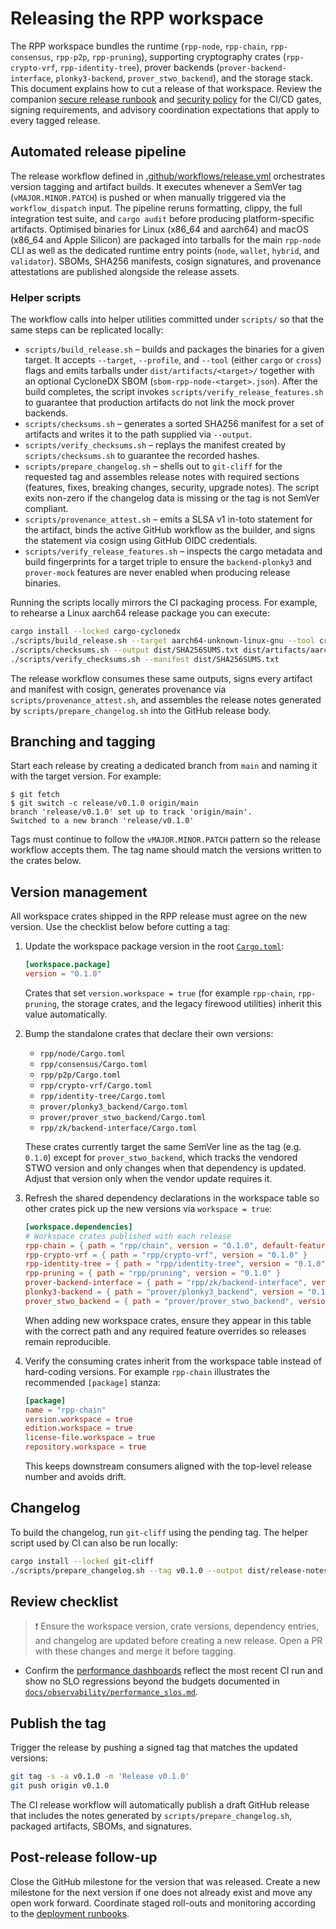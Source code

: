 # Releasing the RPP workspace

The RPP workspace bundles the runtime (`rpp-node`, `rpp-chain`, `rpp-consensus`,
`rpp-p2p`, `rpp-pruning`), supporting cryptography crates (`rpp-crypto-vrf`,
`rpp-identity-tree`), prover backends (`prover-backend-interface`,
`plonky3-backend`, `prover_stwo_backend`), and the storage stack. This document
explains how to cut a release of that workspace. Review the companion
[secure release runbook](RELEASES.md) and [security policy](SECURITY.md) for the
CI/CD gates, signing requirements, and advisory coordination expectations that
apply to every tagged release.

## Automated release pipeline

The release workflow defined in
[.github/workflows/release.yml](.github/workflows/release.yml) orchestrates
version tagging and artifact builds. It executes whenever a SemVer tag
(`vMAJOR.MINOR.PATCH`) is pushed or when manually triggered via the
`workflow_dispatch` input. The pipeline reruns formatting, clippy, the full
integration test suite, and `cargo audit` before producing platform-specific
artifacts. Optimised binaries for Linux (x86_64 and aarch64) and macOS (x86_64
and Apple Silicon) are packaged into tarballs for the main `rpp-node` CLI as
well as the dedicated runtime entry points (`node`, `wallet`, `hybrid`, and
`validator`). SBOMs, SHA256 manifests, cosign signatures, and provenance
attestations are published alongside the release assets.

### Helper scripts

The workflow calls into helper utilities committed under `scripts/` so that the
same steps can be replicated locally:

- `scripts/build_release.sh` – builds and packages the binaries for a given
  target. It accepts `--target`, `--profile`, and `--tool` (either `cargo` or
  `cross`) flags and emits tarballs under `dist/artifacts/<target>/` together
  with an optional CycloneDX SBOM (`sbom-rpp-node-<target>.json`). After the
  build completes, the script invokes `scripts/verify_release_features.sh` to
  guarantee that production artifacts do not link the mock prover backends.
- `scripts/checksums.sh` – generates a sorted SHA256 manifest for a set of
  artifacts and writes it to the path supplied via `--output`.
- `scripts/verify_checksums.sh` – replays the manifest created by
  `scripts/checksums.sh` to guarantee the recorded hashes.
- `scripts/prepare_changelog.sh` – shells out to `git-cliff` for the requested
  tag and assembles release notes with required sections (features, fixes,
  breaking changes, security, upgrade notes). The script exits non-zero if the
  changelog data is missing or the tag is not SemVer compliant.
- `scripts/provenance_attest.sh` – emits a SLSA v1 in-toto statement for the
  artifact, binds the active GitHub workflow as the builder, and signs the
  statement via cosign using GitHub OIDC credentials.
- `scripts/verify_release_features.sh` – inspects the cargo metadata and build
  fingerprints for a target triple to ensure the `backend-plonky3` and
  `prover-mock` features are never enabled when producing release binaries.

Running the scripts locally mirrors the CI packaging process. For example, to
rehearse a Linux aarch64 release package you can execute:

```bash
cargo install --locked cargo-cyclonedx
./scripts/build_release.sh --target aarch64-unknown-linux-gnu --tool cross
./scripts/checksums.sh --output dist/SHA256SUMS.txt dist/artifacts/aarch64-unknown-linux-gnu/*.tar.gz dist/artifacts/aarch64-unknown-linux-gnu/*.json
./scripts/verify_checksums.sh --manifest dist/SHA256SUMS.txt
```

The release workflow consumes these same outputs, signs every artifact and
manifest with cosign, generates provenance via `scripts/provenance_attest.sh`,
and assembles the release notes generated by `scripts/prepare_changelog.sh` into
the GitHub release body.

## Branching and tagging

Start each release by creating a dedicated branch from `main` and naming it
with the target version. For example:

```console
$ git fetch
$ git switch -c release/v0.1.0 origin/main
branch 'release/v0.1.0' set up to track 'origin/main'.
Switched to a new branch 'release/v0.1.0'
```

Tags must continue to follow the `vMAJOR.MINOR.PATCH` pattern so the release
workflow accepts them. The tag name should match the versions written to the
crates below.

## Version management

All workspace crates shipped in the RPP release must agree on the new version.
Use the checklist below before cutting a tag:

1. Update the workspace package version in the root [`Cargo.toml`](Cargo.toml):

   ```toml
   [workspace.package]
   version = "0.1.0"
   ```

   Crates that set `version.workspace = true` (for example `rpp-chain`,
   `rpp-pruning`, the storage crates, and the legacy firewood utilities) inherit
   this value automatically.

2. Bump the standalone crates that declare their own versions:

   - `rpp/node/Cargo.toml`
   - `rpp/consensus/Cargo.toml`
   - `rpp/p2p/Cargo.toml`
   - `rpp/crypto-vrf/Cargo.toml`
   - `rpp/identity-tree/Cargo.toml`
   - `prover/plonky3_backend/Cargo.toml`
   - `prover/prover_stwo_backend/Cargo.toml`
   - `rpp/zk/backend-interface/Cargo.toml`

   These crates currently target the same SemVer line as the tag (e.g.
   `0.1.0`) except for `prover_stwo_backend`, which tracks the vendored STWO
   version and only changes when that dependency is updated. Adjust that version
   only when the vendor update requires it.

3. Refresh the shared dependency declarations in the workspace table so other
   crates pick up the new versions via `workspace = true`:

   ```toml
   [workspace.dependencies]
   # Workspace crates published with each release
   rpp-chain = { path = "rpp/chain", version = "0.1.0", default-features = false }
   rpp-crypto-vrf = { path = "rpp/crypto-vrf", version = "0.1.0" }
   rpp-identity-tree = { path = "rpp/identity-tree", version = "0.1.0" }
   rpp-pruning = { path = "rpp/pruning", version = "0.1.0" }
   prover-backend-interface = { path = "rpp/zk/backend-interface", version = "0.1.0" }
   plonky3-backend = { path = "prover/plonky3_backend", version = "0.1.0", default-features = false }
   prover_stwo_backend = { path = "prover/prover_stwo_backend", version = "1.0.0", default-features = false }
   ```

   When adding new workspace crates, ensure they appear in this table with the
   correct path and any required feature overrides so releases remain
   reproducible.

4. Verify the consuming crates inherit from the workspace table instead of
   hard-coding versions. For example `rpp-chain` illustrates the recommended
   `[package]` stanza:

   ```toml
   [package]
   name = "rpp-chain"
   version.workspace = true
   edition.workspace = true
   license-file.workspace = true
   repository.workspace = true
   ```

   This keeps downstream consumers aligned with the top-level release number and
   avoids drift.

## Changelog

To build the changelog, run `git-cliff` using the pending tag. The helper script
used by CI can also be run locally:

```sh
cargo install --locked git-cliff
./scripts/prepare_changelog.sh --tag v0.1.0 --output dist/release-notes.md
```

## Review checklist

> ❗ Ensure the workspace version, crate versions, dependency entries, and
> changelog are updated before creating a new release. Open a PR with these
> changes and merge it before tagging.

- Confirm the [performance dashboards](docs/dashboards/performance_trends.md)
  reflect the most recent CI run and show no SLO regressions beyond the budgets
  documented in [`docs/observability/performance_slos.md`](docs/observability/performance_slos.md).

## Publish the tag

Trigger the release by pushing a signed tag that matches the updated versions:

```sh
git tag -s -a v0.1.0 -m 'Release v0.1.0'
git push origin v0.1.0
```

The CI release workflow will automatically publish a draft GitHub release that
includes the notes generated by `scripts/prepare_changelog.sh`, packaged
artifacts, SBOMs, and signatures.

## Post-release follow-up

Close the GitHub milestone for the version that was released. Create a new
milestone for the next version if one does not already exist and move any open
work forward. Coordinate staged roll-outs and monitoring according to the
[deployment runbooks](docs/deployment/staged_rollout.md).
